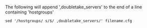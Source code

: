The following will append ',doubletake_servers' to the end of a line
containing 'hostgroups'

`sed '/hostgroups/ s/$/ ,doubletake_servers/' filename.cfg`